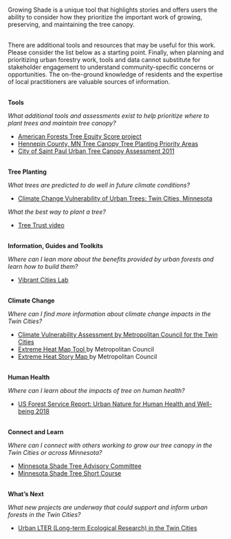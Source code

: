  
================

Growing Shade is a unique tool that highlights stories and offers users
the ability to consider how they prioritize the important work of
growing, preserving, and maintaining the tree canopy.

<br> There are additional tools and resources that may be useful for
this work. Please consider the list below as a starting point. Finally,
when planning and prioritizing urban forestry work, tools and data
cannot substitute for stakeholder engagement to understand
community-specific concerns or opportunities. The on-the-ground
knowledge of residents and the expertise of local practitioners are
valuable sources of information.

<!-- Managing the tree canopy is a complex and important subject. Growing Shade is a unique tool offering users the ability to customize prioritization and see detailed maps of tree canopy gaps. It is under active development, so please check back or contact us for more details. However there are other external resources tools which may be useful, and it should be noted that there are still many unanswered questions. The list below has been compiled as a starting point. -->
<!-- <br> -->
<!-- Additionally, our experience and research tells us that data cannot substitute for engagement with prioritized stakeholders to understand community-specific concerns or opportunities. The on-the-ground knowledge of residents and the expertise of practitioners are valuable sources of information necessary to enhance and refine the shared understanding of this data. -->

<br> **Tools**

*What additional tools and assessments exist to help prioritize where to
plant trees and maintain tree canopy?*

-   <a href = "https://www.americanforests.org/our-work/tree-equity-score/" target = "_blank">American
    Forests Tree Equity Score project</a>
-   <a href = "https://gis-hennepin.opendata.arcgis.com/pages/tree-planting" target = "_blank">Hennepin
    County, MN Tree Canopy Tree Planting Priority Areas</a>
-   <a href = "https://www.stpaul.gov/departments/parks-recreation/natural-resources/forestry/urban-tree-canopy-assessment" target = "_blank">City
    of Saint Paul Urban Tree Canopy Assessment 2011</a>

<br> **Tree Planting**

*What trees are predicted to do well in future climate conditions?*

-   <a href = "https://forestadaptation.org/sites/default/files/2021-03/TwinCitiesMN_TreeSpeciesVulnerability.pdf" target = "_blank">Climate
    Change Vulnerability of Urban Trees: Twin Cities, Minnesota</a>

*What the best way to plant a tree?*

-   <a href = "https://www.youtube.com/watch?v=yQ0Xo7cfMqs" target = "_blank">Tree
    Trust video</a>

<br> **Information, Guides and Toolkits**

*Where can I lean more about the benefits provided by urban forests and
learn how to build them?*

-   <a href = "https://www.vibrantcitieslab.com/" target = "_blank">Vibrant
    Cities Lab</a>

<br> **Climate Change**

*Where can I find more information about climate change impacts in the
Twin Cities?*

-   <a href = "https://www.fs.usda.gov/sites/default/files/fs_media/fs_document/urbannatureforhumanhealthandwellbeing_508_01_30_18.pdf%22 %EF%BF%BDHYPERLINK %22https://metrocouncil.org/Communities/Planning/Local-Planning-Assistance/CVA.aspx"                 target = "_blank">Climate
    Vulnerability Assessment by Metropolitan Council for the Twin
    Cities</a>
-   <a href = "https://metrocouncil.maps.arcgis.com/apps/webappviewer/index.html?id=fd0956de60c547ea9dea736f35b3b57e"
              target = "_blank">Extreme Heat Map Tool </a> by
    Metropolitan Council
-   <a href = "https://metrocouncil.maps.arcgis.com/apps/MapJournal/index.html?appid=7d9cdd3929e9439bb5b25aa1186d5783"
              target = "_blank">Extreme Heat Story Map </a> by
    Metropolitan Council

<br> **Human Health**

*Where can I learn about the impacts of tree on human health?*

-   <a href = "https://www.fs.usda.gov/sites/default/files/fs_media/fs_document/urbannatureforhumanhealthandwellbeing_508_01_30_18.pdf" target = "_blank">US
    Forest Service Report: Urban Nature for Human Health and Well-being
    2018</a>

<br> **Connect and Learn**

*Where can I connect with others working to grow our tree canopy in the
Twin Cities or across Minnesota?*

-   <a href = "https://www.mnstac.org/" target = "_blank">Minnesota
    Shade Tree Advisory Committee</a>
-   <a href = "https://trees.umn.edu/minnesota-shade-tree-short-course" target = "_blank">Minnesota
    Shade Tree Short Course</a>

<br> **What’s Next**

*What new projects are underway that could support and inform urban
forests in the Twin Cities?*

-   <a href = "https://mspurbanlter.umn.edu/overview" target = "_blank">Urban
    LTER (Long-term Ecological Research) in the Twin Cities</a>

<br><br>
